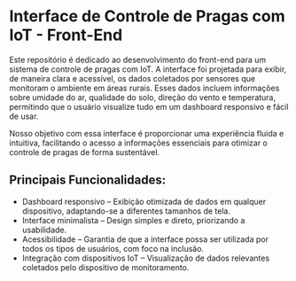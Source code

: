 # Interface de Controle de Pragas com IoT - Front-End
Este repositório é dedicado ao desenvolvimento do front-end para um sistema de controle de pragas com IoT. A interface foi projetada para exibir, de maneira clara e acessível, os dados coletados por sensores que monitoram o ambiente em áreas rurais. Esses dados incluem informações sobre umidade do ar, qualidade do solo, direção do vento e temperatura, permitindo que o usuário visualize tudo em um dashboard responsivo e fácil de usar.

Nosso objetivo com essa interface é proporcionar uma experiência fluida e intuitiva, facilitando o acesso a informações essenciais para otimizar o controle de pragas de forma sustentável.

## Principais Funcionalidades:
* Dashboard responsivo – Exibição otimizada de dados em qualquer dispositivo, adaptando-se a diferentes tamanhos de tela.
* Interface minimalista – Design simples e direto, priorizando a usabilidade.
* Acessibilidade – Garantia de que a interface possa ser utilizada por todos os tipos de usuários, com foco na inclusão.
* Integração com dispositivos IoT – Visualização de dados relevantes coletados pelo dispositivo de monitoramento.
